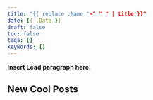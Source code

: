 ```yaml
---
title: "{{ replace .Name "-" " " | title }}"
date: {{ .Date }}
draft: false
toc: false
tags: []
keywords: []
---
```


**Insert Lead paragraph here.**

<!--more-->

## New Cool Posts
